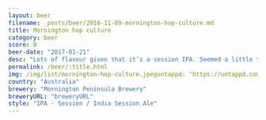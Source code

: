 ```yaml
---
layout: beer
filename: _posts/beer/2016-11-09-mornington-hop-culture.md
title: Mornington hop culture
category: beer
score: 8
beer-date: "2017-01-21"
desc: "Lots of flavour given that it’s a session IPA. Seemed a little too bitter at first but once you get used to that it’s easy drinking. More earthy than floral but well balanced"
permalink: /beer/:title.html
img: /img/list/mornington-hop-culture.jpeguntappd: "https://untappd.com/b/mornington-peninsula-brewery-hop-culture/1663139"
country: "Australia"
brewery: "Mornington Peninsula Brewery"
breweryURL: "breweryURL"
style: "IPA - Session / India Session Ale"
---
```


